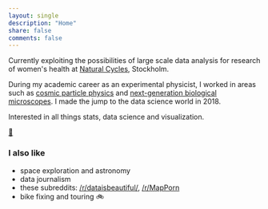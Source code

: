 ```yaml
---
layout: single
description: "Home"
share: false
comments: false
---
```


Currently exploiting the possibilities of large scale data analysis for research of women's health at [Natural Cycles](https://www.naturalcycles.com/), Stockholm.

During my academic career as an experimental physicist, I worked in areas such as [cosmic particle physics](https://www.auger.org/) and [next-generation biological microscopes](http://testalab.org/). I made the jump to the data science world in 2018.

Interested in all things stats, data science and visualization.

[:panda_face:](/pandas/)

### I also like
* space exploration and astronomy
* data journalism
* these subreddits: [/r/dataisbeautiful/](https://www.reddit.com/r/dataisbeautiful/), [/r/MapPorn](https://www.reddit.com/r/MapPorn/)
* bike fixing and touring :bike:
